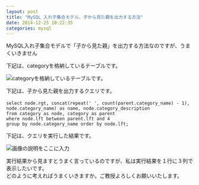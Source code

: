 ```yaml
---
layout: post
title: "MySQL 入れ子集合モデル、子から見た親を出力する方法"
date: 2014-12-25 10:22:35
categories: mysql
---
```

<p>MySQL入れ子集合モデルで「子から見た親」を出力する方法なのですが、うまくいきません  </p>

<p>下記は、categoryを格納しているテーブルです。</p>

<p><img src="https://i.stack.imgur.com/hcAGY.png" alt="categoryを格納しているテーブルです。">  </p>

<p>下記は、子から見た親を出力するクエリです。 </p>

<pre><code>select node.rgt, concat(repeat(' ', count(parent.category_name) - 1),　node.category_name) as name, node.category_description
from category as node, category as parent 
where node.lft between parent.lft and 4
group by node.category_name order by node.lft;  
</code></pre>

<p>下記は、クエリを実行した結果です。  </p>

<p><img src="https://i.stack.imgur.com/dsnfU.png" alt="画像の説明をここに入力"> </p>

<p>実行結果から見ますとうまく言っているのですが、私は実行結果を１行に３列で表示したいです。<br>
どのように考えればうまくいきますか。ご教授よろしくお願いいたします。</p>

